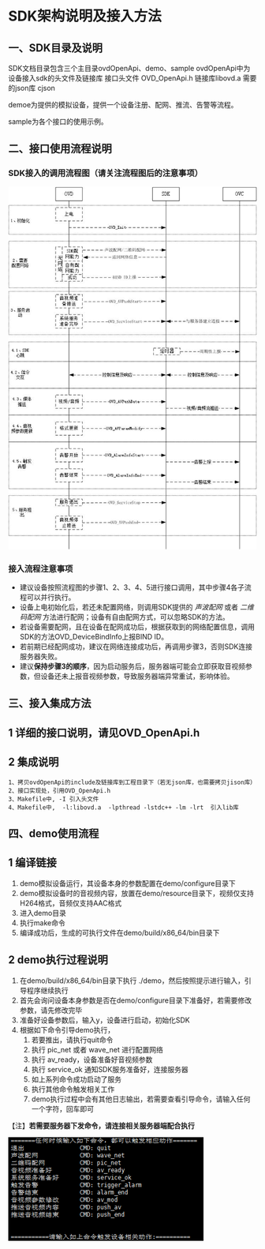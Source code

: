 # SDK架构说明及接入方法
## 一、SDK目录及说明
SDK文档目录包含三个主目录ovdOpenApi、demo、sample
ovdOpenApi中为设备接入sdk的头文件及链接库
              接口头文件 OVD_OpenApi.h
              链接库libovd.a
              需要的json库 cjson

demoe为提供的模拟设备，提供一个设备注册、配网、推流、告警等流程。

sample为各个接口的使用示例。

## 二、接口使用流程说明
### SDK接入的调用流程图（请关注流程图后的注意事项）
   ![SDK流程图](detailedflowchart.jpg)
### 接入流程注意事项
   
- 建议设备按照流程图的步骤1、2、3、4、5进行接口调用，其中步骤4各子流程可以并行执行。
- 设备上电初始化后，若还未配置网络，则调用SDK提供的 *声波配网* 或者 *二维码配网* 方法进行配网；设备有自由配网方式，可以忽略SDK的方法。
- 若设备需要配网，且在设备在配网成功后，根据获取到的网络配置信息，调用SDK的方法OVD_DeviceBindInfo上报BIND ID。
- 若前期已经配网成功，建议在网络连接成功后，再调用步骤3，否则SDK连接服务器失败。
- 建议**保持步骤3的顺序**，因为启动服务后，服务器端可能会立即获取音视频参数，但设备还未上报音视频参数，导致服务器端异常重试，影响体验。
   
## 三、接入集成方法
## 1 详细的接口说明，请见OVD_OpenApi.h

## 2 集成说明
    1、拷贝ovdOpenApi的include及链接库到工程目录下（若无json库，也需要拷贝jison库）
    2、接口实现处，引用OVD_OpenApi.h
    3、Makefile中, -I 引入头文件
    4、Makefile中,  -l:libovd.a  -lpthread -lstdc++ -lm -lrt  引入lib库
    



## 四、demo使用流程
## 1 编译链接
1. demo模拟设备运行，其设备本身的参数配置在demo/configure目录下
2. demo模拟设备时的音视频内容，放置在demo/resource目录下，视频仅支持H264格式，音频仅支持AAC格式
3. 进入demo目录
4. 执行make命令
5. 编译成功后，生成的可执行文件在demo/build/x86_64/bin目录下


## 2 demo执行过程说明
1. 在demo/build/x86_64/bin目录下执行 ./demo，然后按照提示进行输入，引导程序继续执行
2. 首先会询问设备本身参数是否在demo/configure目录下准备好，若需要修改参数，请先修改完毕
3. 准备好设备参数后，输入y，设备进行启动，初始化SDK
4. 根据如下命令引导demo执行，
	1. 若要推出，请执行quit命令
	2. 执行 pic\_net 或者 wave\_net 进行配置网络
	3. 执行 av_ready，设备准备好音视频参数
	4. 执行 service_ok 通知SDK服务准备好，连接服务器
	5. 如上系列命令成功启动了服务
	6. 执行其他命令触发相关工作
	7. demo执行过程中会有其他日志输出，若需要查看引导命令，请输入任何一个字符，回车即可

【注】**若需要服务器下发命令，请连接相关服务器端配合执行**

![demo引导命令](democmd.bmp)


